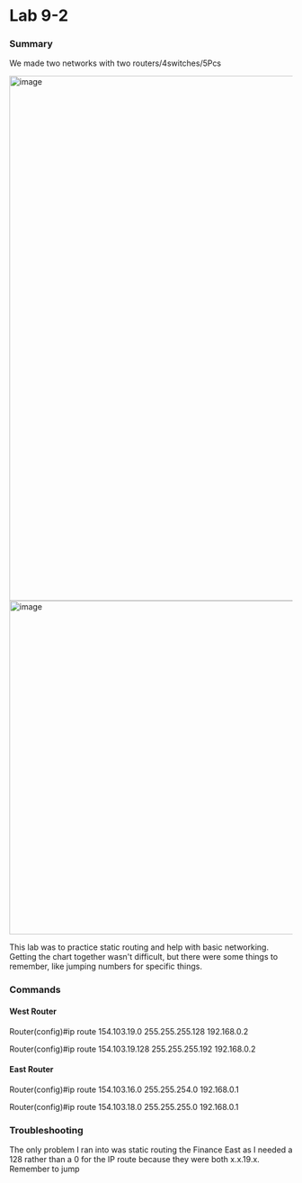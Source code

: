 # Lab 9-2

### Summary
We made two networks with two routers/4switches/5Pcs

<img width="933" alt="image" src="https://github.com/user-attachments/assets/b75837a4-72f2-4086-9a58-f62c9722db10" />

<img width="593" alt="image" src="https://github.com/user-attachments/assets/4213997a-a9a4-4fbc-888f-4ac874c93dd8" />

This lab was to practice static routing and help with basic networking. Getting the chart together wasn't difficult, but there were some things to remember, like jumping numbers for specific things.

### Commands 

#### West Router 

Router(config)#ip route 154.103.19.0 255.255.255.128 192.168.0.2

Router(config)#ip route 154.103.19.128 255.255.255.192 192.168.0.2

#### East Router

Router(config)#ip route 154.103.16.0 255.255.254.0 192.168.0.1

Router(config)#ip route 154.103.18.0 255.255.255.0 192.168.0.1

### Troubleshooting

The only problem I ran into was static routing the Finance East as I needed a 128 rather than a 0 for the IP route because they were both x.x.19.x. Remember to jump


